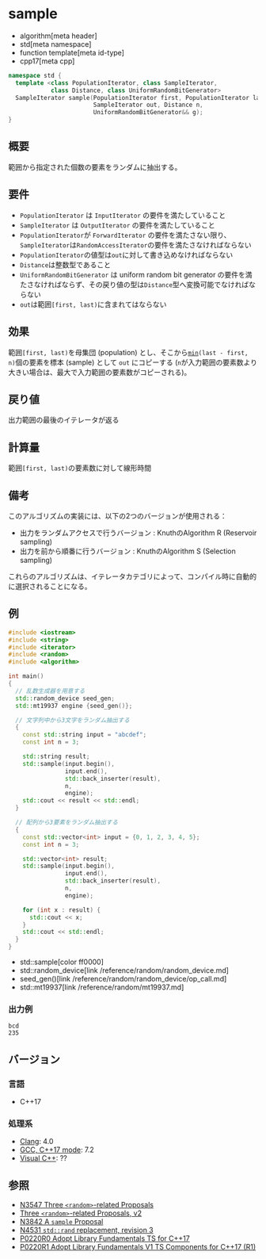 # sample
* algorithm[meta header]
* std[meta namespace]
* function template[meta id-type]
* cpp17[meta cpp]


```cpp
namespace std {
  template <class PopulationIterator, class SampleIterator,
            class Distance, class UniformRandomBitGenerator>
  SampleIterator sample(PopulationIterator first, PopulationIterator last,
                        SampleIterator out, Distance n,
                        UniformRandomBitGenerator&& g);
}
```

## 概要
範囲から指定された個数の要素をランダムに抽出する。


## 要件
- `PopulationIterator` は `InputIterator` の要件を満たしていること
- `SampleIterator` は `OutputIterator` の要件を満たしていること
- `PopulationIterator`が `ForwardIterator` の要件を満たさない限り、`SampleIterator`は`RandomAccessIterator`の要件を満たさなければならない
- `PopulationIterator`の値型は`out`に対して書き込めなければならない
- `Distance`は整数型であること
- `UniformRandomBitGenerator` は uniform random bit generator の要件を満たさなければならず、その戻り値の型は`Distance`型へ変換可能でなければならない
- `out`は範囲`[first, last)`に含まれてはならない


## 効果
範囲`[first, last)`を母集団 (population) とし、そこから[`min`](min.md)`(last - first, n)`個の要素を標本 (sample) として `out` にコピーする (`n`が入力範囲の要素数より大きい場合は、最大で入力範囲の要素数がコピーされる)。


## 戻り値
出力範囲の最後のイテレータが返る


## 計算量
範囲`[first, last)`の要素数に対して線形時間


## 備考
このアルゴリズムの実装には、以下の2つのバージョンが使用される：

- 出力をランダムアクセスで行うバージョン : KnuthのAlgorithm R (Reservoir sampling)
- 出力を前から順番に行うバージョン : KnuthのAlgorithm S (Selection sampling)

これらのアルゴリズムは、イテレータカテゴリによって、コンパイル時に自動的に選択されることになる。


## 例
```cpp example
#include <iostream>
#include <string>
#include <iterator>
#include <random>
#include <algorithm>

int main()
{
  // 乱数生成器を用意する
  std::random_device seed_gen;
  std::mt19937 engine {seed_gen()};

  // 文字列中から3文字をランダム抽出する
  {
    const std::string input = "abcdef";
    const int n = 3;

    std::string result;
    std::sample(input.begin(),
                input.end(),
                std::back_inserter(result),
                n,
                engine);
    std::cout << result << std::endl;
  }

  // 配列から3要素をランダム抽出する
  {
    const std::vector<int> input = {0, 1, 2, 3, 4, 5};
    const int n = 3;

    std::vector<int> result;
    std::sample(input.begin(),
                input.end(),
                std::back_inserter(result),
                n,
                engine);

    for (int x : result) {
      std::cout << x;
    }
    std::cout << std::endl;
  }
}
```
* std::sample[color ff0000]
* std::random_device[link /reference/random/random_device.md]
* seed_gen()[link /reference/random/random_device/op_call.md]
* std::mt19937[link /reference/random/mt19937.md]

### 出力例
```
bcd
235
```


## バージョン
### 言語
- C++17

### 処理系
- [Clang](/implementation.md#clang): 4.0
- [GCC, C++17 mode](/implementation.md#gcc): 7.2
- [Visual C++](/implementation.md#visual_cpp): ??


## 参照
- [N3547 Three `<random>`-related Proposals](http://www.open-std.org/jtc1/sc22/wg21/docs/papers/2013/n3547.pdf)
- [Three `<random>`-related Proposals, v2](http://www.open-std.org/jtc1/sc22/wg21/docs/papers/2013/n3742.pdf)
- [N3842 A `sample` Proposal](http://www.open-std.org/jtc1/sc22/wg21/docs/papers/2014/n3842.pdf)
- [N4531 `std::rand` replacement, revision 3](http://www.open-std.org/jtc1/sc22/wg21/docs/papers/2015/n4531.html)
- [P0220R0 Adopt Library Fundamentals TS for C++17](http://www.open-std.org/jtc1/sc22/wg21/docs/papers/2016/p0220r0.html)
- [P0220R1 Adopt Library Fundamentals V1 TS Components for C++17 (R1)](http://www.open-std.org/jtc1/sc22/wg21/docs/papers/2016/p0220r1.html)
